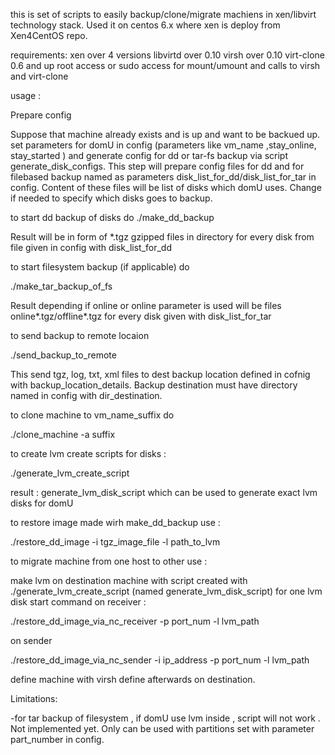 this is set of scripts to easily backup/clone/migrate machiens in xen/libvirt technology stack. Used it on centos 6.x where xen is deploy from Xen4CentOS repo.

requirements:
xen over 4 versions
libvirtd over 0.10
virsh over 0.10
virt-clone 0.6 and up
root access or sudo access for mount/umount and calls to virsh and virt-clone


usage :

Prepare config 

Suppose that machine already exists and is up and want to be backued up.
set parameters for domU in config  (parameters like vm_name ,stay_online, stay_started ) and  generate config for dd or tar-fs backup via script generate_disk_configs.
This step will prepare config files for dd and for filebased backup named as parameters disk_list_for_dd/disk_list_for_tar in config.
Content of these files will  be list of disks which domU uses.
Change if needed to specify which disks goes to backup.


to start dd backup of disks  do
./make_dd_backup

Result will be in form of *.tgz gzipped files in directory for every disk from file given in config with disk_list_for_dd

to start filesystem backup (if applicable)  do

./make_tar_backup_of_fs

Result depending if online or online parameter is used will be files online*.tgz/offline*.tgz for every disk given with disk_list_for_tar 

to send backup to remote locaion 

./send_backup_to_remote

This send tgz, log, txt, xml files to dest backup location defined in cofnig with backup_location_details. Backup destination must have directory named in config with dir_destination.

to clone machine to vm_name_suffix do

./clone_machine -a suffix

to create lvm create scripts for disks :

./generate_lvm_create_script

result : generate_lvm_disk_script which can be used to generate exact lvm disks for domU

to restore image made wirh make_dd_backup use :

./restore_dd_image  -i tgz_image_file -l path_to_lvm

to migrate machine from one host to other use :

make lvm on destination machine with script created with  ./generate_lvm_create_script (named generate_lvm_disk_script)
for one  lvm  disk start command  on receiver :

./restore_dd_image_via_nc_receiver -p port_num -l lvm_path

on sender 

./restore_dd_image_via_nc_sender -i ip_address -p port_num -l lvm_path

define machine with virsh define afterwards on destination.




Limitations:

-for tar backup of filesystem , if domU use lvm inside , script will not work . Not implemented yet. Only can be used with partitions set with parameter part_number in config. 
